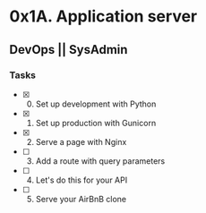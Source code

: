 # 0x1A. Application server
## DevOps || SysAdmin

### Tasks
- [x] 0. Set up development with Python
- [x] 1. Set up production with Gunicorn
- [x] 2. Serve a page with Nginx
- [ ] 3. Add a route with query parameters
- [ ] 4. Let's do this for your API
- [ ] 5. Serve your AirBnB clone
